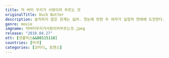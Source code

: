 ```yaml
---
title: 덕 버터 우리가 사랑이라 부르는 것
originalTitle: Duck Butter
description: 솔직하지 않은 관계는 싫어. 첫눈에 반한 두 여자가 실험적 연애에 도전한다. 24시간을 온전히 함께하며 사랑을 나누는 거야. 호기롭게 출발한 실험은 어떤 결말을 보여줄까.
genre: movie
imgname: 덕버터우리가사랑이라부르는것.jpeg
release: "2018.04.27"
ott: [넷플릭스&&80115118]
countries: [미국]
categories: [코미디, 로맨스]
---
```

